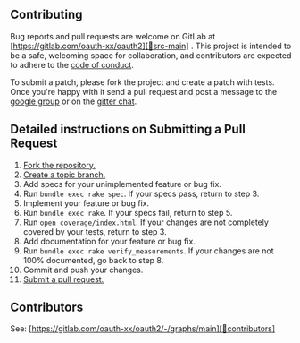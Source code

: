 ## Contributing

Bug reports and pull requests are welcome on GitLab at [https://gitlab.com/oauth-xx/oauth2][🚎src-main]
. This project is intended to be a safe, welcoming space for collaboration, and contributors are expected to adhere to
the [code of conduct][conduct].

To submit a patch, please fork the project and create a patch with
tests. Once you're happy with it send a pull request and post a message to the
[google group][mailinglist] or on the [gitter chat][🏘chat].

## Detailed instructions on Submitting a Pull Request
1. [Fork the repository.][fork]
2. [Create a topic branch.][branch]
3. Add specs for your unimplemented feature or bug fix.
4. Run `bundle exec rake spec`. If your specs pass, return to step 3.
5. Implement your feature or bug fix.
6. Run `bundle exec rake`. If your specs fail, return to step 5.
7. Run `open coverage/index.html`. If your changes are not completely covered
   by your tests, return to step 3.
8. Add documentation for your feature or bug fix.
9. Run `bundle exec rake verify_measurements`. If your changes are not 100%
   documented, go back to step 8.
10. Commit and push your changes.
11. [Submit a pull request.][pr]

[fork]: http://help.github.com/fork-a-repo/
[branch]: http://learn.github.com/p/branching.html
[pr]: http://help.github.com/send-pull-requests/

## Contributors

See: [https://gitlab.com/oauth-xx/oauth2/-/graphs/main][🚎contributors]

[comment]: <> (Following links are used by README, CONTRIBUTING, Homepage)
[conduct]: https://gitlab.com/oauth-xx/oauth2/-/blob/main/CODE_OF_CONDUCT.md
[🚎contributors]: https://gitlab.com/oauth-xx/oauth2/-/graphs/main
[mailinglist]: http://groups.google.com/group/oauth-ruby
[🚎src-main]: https://gitlab.com/oauth-xx/oauth2/-/tree/main
[🏘chat]: https://gitter.im/oauth-xx/oauth2